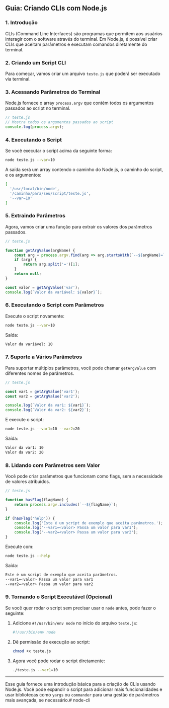 ## Guia: Criando CLIs com Node.js

### 1. Introdução

CLIs (Command Line Interfaces) são programas que permitem aos usuários interagir com o software através do terminal. Em
Node.js, é possível criar CLIs que aceitam parâmetros e executam comandos diretamente do terminal.

### 2. Criando um Script CLI

Para começar, vamos criar um arquivo `teste.js` que poderá ser executado via terminal.

### 3. Acessando Parâmetros do Terminal

Node.js fornece o array `process.argv` que contém todos os argumentos passados ao script no terminal.

```javascript
// teste.js
// Mostra todos os argumentos passados ao script
console.log(process.argv);
```

### 4. Executando o Script

Se você executar o script acima da seguinte forma:

```bash
node teste.js --var=10
```

A saída será um array contendo o caminho do Node.js, o caminho do script, e os argumentos:

```bash
[
  '/usr/local/bin/node',
  '/caminho/para/seu/script/teste.js',
  '--var=10'
]
```

### 5. Extraindo Parâmetros

Agora, vamos criar uma função para extrair os valores dos parâmetros passados.

```javascript
// teste.js

function getArgValue(argName) {
    const arg = process.argv.find(arg => arg.startsWith(`--${argName}=`));
    if (arg) {
        return arg.split('=')[1];
    }
    return null;
}

const valor = getArgValue('var');
console.log(`Valor da variável: ${valor}`);
```

### 6. Executando o Script com Parâmetros

Execute o script novamente:

```bash
node teste.js --var=10
```

Saída:

```bash
Valor da variável: 10
```

### 7. Suporte a Vários Parâmetros

Para suportar múltiplos parâmetros, você pode chamar `getArgValue` com diferentes nomes de parâmetros.

```javascript
// teste.js

const var1 = getArgValue('var1');
const var2 = getArgValue('var2');

console.log(`Valor da var1: ${var1}`);
console.log(`Valor da var2: ${var2}`);
```

E execute o script:

```bash
node teste.js --var1=10 --var2=20
```

Saída:

```bash
Valor da var1: 10
Valor da var2: 20
```

### 8. Lidando com Parâmetros sem Valor

Você pode criar parâmetros que funcionam como flags, sem a necessidade de valores atribuídos.

```javascript
// teste.js

function hasFlag(flagName) {
    return process.argv.includes(`--${flagName}`);
}

if (hasFlag('help')) {
    console.log('Este é um script de exemplo que aceita parâmetros.');
    console.log('--var1=<valor> Passa um valor para var1');
    console.log('--var2=<valor> Passa um valor para var2');
}
```

Execute com:

```bash
node teste.js --help
```

Saída:

```bash
Este é um script de exemplo que aceita parâmetros.
--var1=<valor> Passa um valor para var1
--var2=<valor> Passa um valor para var2
```

### 9. Tornando o Script Executável (Opcional)

Se você quer rodar o script sem precisar usar o `node` antes, pode fazer o seguinte:

1. Adicione `#!/usr/bin/env node` no início do arquivo `teste.js`:

    ```javascript
    #!/usr/bin/env node
    ```

2. Dê permissão de execução ao script:

    ```bash
    chmod +x teste.js
    ```

3. Agora você pode rodar o script diretamente:

    ```bash
    ./teste.js --var1=10
    ```

---

Esse guia fornece uma introdução básica para a criação de CLIs usando Node.js. Você pode expandir o script para
adicionar mais funcionalidades e usar bibliotecas como `yargs` ou `commander` para uma gestão de parâmetros mais
avançada, se necessário.#   n o d e - c l i  
 